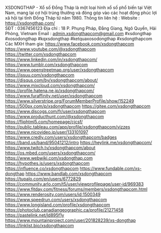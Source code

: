 XSDONGTHAP - Xổ số Đồng Tháp là một loại hình xổ số phổ biến tại Việt Nam, mang lại cơ hội trúng thưởng và đóng góp vào các hoạt động phúc lợi xã hội tại tỉnh Đồng Tháp từ năm 1980.
Thông tin liên hệ : 
Website : https://xsdongthap.com/  
SĐT : 0367456123
Địa chỉ : 18 P. Phụng Pháp, Đằng Giang, Ngô Quyền, Hải Phòng, Vietnam
Email : admin.xsdongthapcom@gmail.com
#xsdongthap #xosodongthap #kqxsdongthap #ketquaxosodongthap #xsdongthapcom
Các MXH tham gia:
https://www.facebook.com/xsdongthapcom
https://www.youtube.com/@xsdongthapcom
https://twitter.com/xsdongthapcom
https://www.linkedin.com/in/xsdongthapcom/
https://www.tumblr.com/xsdongthapcom
https://www.openstreetmap.org/user/xsdongthapcom
https://issuu.com/xsdongthapcom
https://disqus.com/by/xsdongthapcom/about/
https://www.mixcloud.com/xsdongthapcom/ 
https://profile.hatena.ne.jp/xsdongthapcom/
https://www.furaffinity.net/user/xsdongthapcom
https://www.silverstripe.org/ForumMemberProfile/show/152249
https://500px.com/p/xsdongthapcom
https://gitee.com/xsdongthapcom 
https://www.discogs.com/fr/user/xsdongthapcom 
https://www.producthunt.com/@xsdongthapcom
https://fliphtml5.com/homepage/cjcsf/ 
https://public.tableau.com/app/profile/xsdongthapcom/vizzes 
https://www.nicovideo.jp/user/133101097 
https://www.credly.com/users/xsdongthapcom/badges 
https://band.us/band/95041212/intro 
https://heylink.me/xsdongthapcom/ 
https://www.twitch.tv/xsdongthapcom/about
https://os.mbed.com/users/xsdongthapcom/ 
https://www.webwiki.com/xsdongthap.com 
https://hypothes.is/users/xsdongthapcom 
https://influence.co/xsdongthapcom 
https://www.fundable.com/xs-dongthap 
https://www.bandlab.com/xsdongthapcom 
https://tupalo.com/en/users/6772829  
https://community.arlo.com/t5/user/viewprofilepage/user-id/969383 
https://www.fitday.com/fitness/forums/members/xsdongthapcom.html 
https://www.renderosity.com/users/id:1500349 
https://www.speedrun.com/users/xsdongthapcom 
https://www.longisland.com/profile/xsdongthapcom 
https://photoclub.canadiangeographic.ca/profile/21271458 
https://pastelink.net/ld895f1y 
https://www.mountainproject.com/user/201828239/xs-dongthap 
https://linklist.bio/xsdongthapcom 
